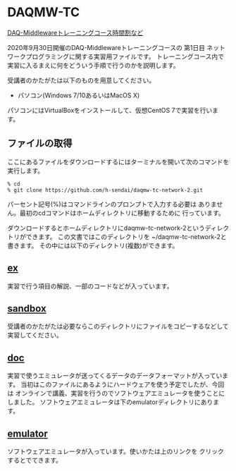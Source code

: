 # DAQMW-TC

[DAQ-Middlewareトレーニングコース時間割など](http://daqmw.kek.jp/seminar/2020/)

2020年9月30日開催のDAQ-Middlewareトレーニングコースの
第1日目 ネットワークプログラミングに関する実習用ファイルです。
トレーニングコース内で実習に入るまえに何をどういう手順で行うのかを説明します。

受講者のかたがたは以下のものを用意してください。

- パソコン(Windows 7/10あるいはMacOS X)

パソコンにはVirtualBoxをインストールして、仮想CentOS 7で実習を行います。

## ファイルの取得

ここにあるファイルをダウンロードするにはターミナルを開いて次のコマンドを実行します。

    % cd
    % git clone https://github.com/h-sendai/daqmw-tc-network-2.git

パーセント記号(%)はコマンドラインのプロンプトで入力する必要は
ありません。最初のcdコマンドはホームディレクトリに移動するために
行っています。

ダウンロードするとホームディレクトリにdaqmw-tc-network-2というディレクトリができます。
この文書ではこのディレクトリを ~/daqmw-tc-network-2と書きます。
その中には以下のディレクトリ(複数)ができます。

## [ex](ex/)

実習で行う項目の解説、一部のコードなどが入っています。

## [sandbox](sandbox/)

受講者のかたがたは必要ならこのディレクトリにファイルをコピーするなどして
実習してください。

## [doc](doc/)

実習で使うエミュレータが送ってくるデータのデータフォーマットが入っています。
当初はこのファイルにあるようにハードウェアを使う予定でしたが、今回は
オンラインで講義、実習を行うのでソフトウェアエミュレータを使うことにしました。
ソフトウェアエミュレータは下のemulatorディレクトリにあります。

## [emulator](emulator/)

ソフトウェアエミュレータが入っています。使いかたは上のリンクを
クリックするとでてきます。
